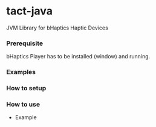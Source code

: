 # tact-java
JVM Library for bHaptics Haptic Devices

### Prerequisite
bHaptics Player has to be installed (window) and running.

### Examples


### How to setup



### How to use
* Example